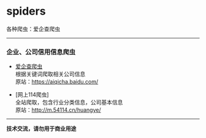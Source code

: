 # spiders
各种爬虫：爱企查爬虫
___

### 企业、公司信用信息爬虫

- [爱企查爬虫](https://github.com/datugou/spiders/blob/main/aiqicha)  
根据关键词爬取相关公司信息  
原站：https://aiqicha.baidu.com/

- [网上114爬虫]  
全站爬取，包含行业分类信息，公司基本信息  
原站：http://m.54114.cn/huangye/

___
**技术交流，请勿用于商业用途**
